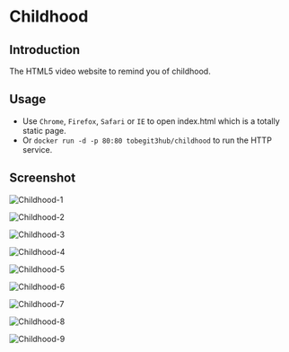 # Childhood

## Introduction

The HTML5 video website to remind you of childhood.

## Usage

* Use `Chrome`, `Firefox`, `Safari` or `IE` to open index.html which is a totally static page.
* Or `docker run -d -p 80:80 tobegit3hub/childhood` to run the HTTP service.

## Screenshot

![Childhood-1](https://raw.github.com/tobegit3hub/Childhood/master/screenshot/screenshot-1.png)

![Childhood-2](https://raw.github.com/tobegit3hub/Childhood/master/screenshot/screenshot-2.png)

![Childhood-3](https://raw.github.com/tobegit3hub/Childhood/master/screenshot/screenshot-3.png)

![Childhood-4](https://raw.github.com/tobegit3hub/Childhood/master/screenshot/screenshot-4.png)

![Childhood-5](https://raw.github.com/tobegit3hub/Childhood/master/screenshot/screenshot-5.png)

![Childhood-6](https://raw.github.com/tobegit3hub/Childhood/master/screenshot/screenshot-6.png)

![Childhood-7](https://raw.github.com/tobegit3hub/Childhood/master/screenshot/screenshot-7.png)

![Childhood-8](https://raw.github.com/tobegit3hub/Childhood/master/screenshot/screenshot-8.png)

![Childhood-9](https://raw.github.com/tobegit3hub/Childhood/master/screenshot/screenshot-9.png)